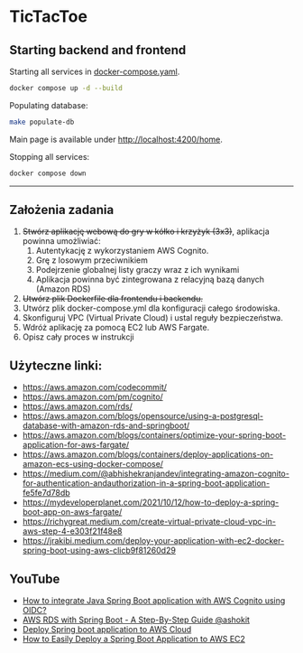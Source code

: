# TicTacToe
## Starting backend and frontend
Starting all services in [docker-compose.yaml](docker-compose.yaml).
```bash
docker compose up -d --build
```
Populating database:
```bash
make populate-db
```
Main page is available under [http://localhost:4200/home](http://localhost:4200/home).

Stopping all services:
```bash
docker compose down
```

--------
## Założenia zadania
1. ~~Stwórz aplikację webową do gry w kółko i krzyżyk (3x3)~~, aplikacja powinna umożliwiać:
   1. Autentykację z wykorzystaniem AWS Cognito. 
   2. Grę z losowym przeciwnikiem 
   3. Podejrzenie globalnej listy graczy wraz z ich wynikami 
   4. Aplikacja powinna być zintegrowana z relacyjną bazą danych (Amazon RDS)
2. ~~Utwórz plik Dockerfile dla frontendu i backendu.~~
3. Utwórz plik docker-compose.yml dla konfiguracji całego środowiska.
4. Skonfiguruj VPC (Virtual Private Cloud) i ustal reguły bezpieczeństwa.
5. Wdróż aplikację za pomocą EC2 lub AWS Fargate.
6. Opisz cały proces w instrukcji

## Użyteczne linki:
- https://aws.amazon.com/codecommit/
- https://aws.amazon.com/pm/cognito/
- https://aws.amazon.com/rds/
- https://aws.amazon.com/blogs/opensource/using-a-postgresql-database-with-amazon-rds-and-springboot/
- https://aws.amazon.com/blogs/containers/optimize-your-spring-boot-application-for-aws-fargate/
- https://aws.amazon.com/blogs/containers/deploy-applications-on-amazon-ecs-using-docker-compose/
- https://medium.com/@abhishekranjandev/integrating-amazon-cognito-for-authentication-andauthorization-in-a-spring-boot-application-fe5fe7d78db
- https://mydeveloperplanet.com/2021/10/12/how-to-deploy-a-spring-boot-app-on-aws-fargate/
- https://richygreat.medium.com/create-virtual-private-cloud-vpc-in-aws-step-4-e303f21f48e8
- https://jrakibi.medium.com/deploy-your-application-with-ec2-docker-spring-boot-using-aws-clicb9f81260d29

## YouTube
- [How to integrate Java Spring Boot application with AWS Cognito using OIDC?](https://www.youtube.com/watch?v=o2IM9oI6Eqk)
- [AWS RDS with Spring Boot - A Step-By-Step Guide @ashokit](https://www.youtube.com/watch?v=GSu1g9jvFhY)
- [Deploy Spring boot application to AWS Cloud](https://www.youtube.com/watch?v=ua0cb2LjCW4)
- [How to Easily Deploy a Spring Boot Application to AWS EC2](https://www.youtube.com/watch?v=_vOInY6SRVE)
